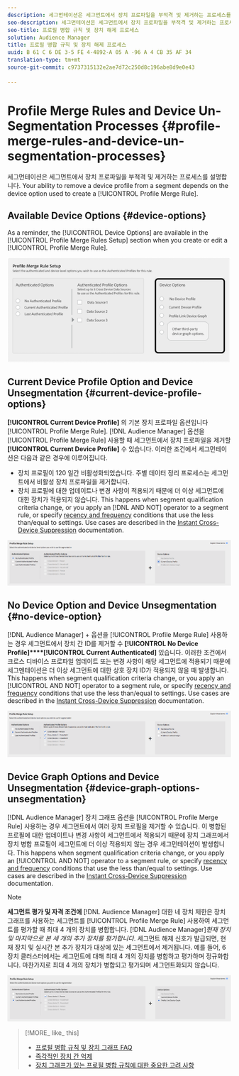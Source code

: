 ```yaml
---
description: 세그먼테이션은 세그먼트에서 장치 프로파일을 부적격 및 제거하는 프로세스를 설명합니다. 세그먼트에서 장치 프로파일을 제거하는 기능은 프로필 병합 규칙을 만드는 데 사용되는 장치 옵션에 따라 다릅니다.
seo-description: 세그먼테이션은 세그먼트에서 장치 프로파일을 부적격 및 제거하는 프로세스를 설명합니다. 세그먼트에서 장치 프로파일을 제거하는 기능은 프로필 병합 규칙을 만드는 데 사용되는 장치 옵션에 따라 다릅니다.
seo-title: 프로필 병합 규칙 및 장치 해제 프로세스
solution: Audience Manager
title: 프로필 병합 규칙 및 장치 해제 프로세스
uuid: B 61 C 6 DE 3-5 FE 4-4892-A 05 A -96 A 4 CB 35 AF 34
translation-type: tm+mt
source-git-commit: c9737315132e2ae7d72c250d8c196abe8d9e0e43

---
```



# Profile Merge Rules and Device Un-Segmentation Processes {#profile-merge-rules-and-device-un-segmentation-processes}

세그먼테이션은 세그먼트에서 장치 프로파일을 부적격 및 제거하는 프로세스를 설명합니다. Your ability to remove a device profile from a segment depends on the device option used to create a [!UICONTROL Profile Merge Rule].

## Available Device Options {#device-options}

As a reminder, the [!UICONTROL Device Options] are available in the [!UICONTROL Profile Merge Rules Setup] section when you create or edit a [!UICONTROL Profile Merge Rule].

![](assets/merge-rules-options.png)

## Current Device Profile Option and Device Unsegmentation {#current-device-profile-options}

**[!UICONTROL Current Device Profile]** 의 기본 장치 프로파일 옵션입니다 [!UICONTROL Profile Merge Rule]. [!DNL Audience Manager] 옵션을 [!UICONTROL Profile Merge Rule] 사용할 때 세그먼트에서 장치 프로파일을 제거할 **[!UICONTROL Current Device Profile]** 수 있습니다. 이러한 조건에서 세그먼테이션은 다음과 같은 경우에 이루어집니다.

* 장치 프로필이 120 일간 비활성화되었습니다. 주별 데이터 정리 프로세스는 세그먼트에서 비활성 장치 프로파일을 제거합니다.
* 장치 프로필에 대한 업데이트나 변경 사항이 적용되기 때문에 더 이상 세그먼트에 대한 장치가 적용되지 않습니다. This happens when segment qualification criteria change, or you apply an [!DNL AND NOT] operator to a segment rule, or specify [recency and frequency](../../features/segments/recency-and-frequency.md) conditions that use the less than/equal to settings. Use cases are described in the [Instant Cross-Device Suppression](../../features/profile-merge-rules/instant-cross-device-suppression.md) documentation.

![](assets/single_device_use_case.png)

<!-- 

<p> <span class="keyword"> Audience Manager</span> can remove a device profile from a segment when your <span class="wintitle"> Profile Merge Rule</span> uses the <b><span class="uicontrol"> Current Device Profile</span></b> option. Under these conditions, unsegmentation happens when: </p> 
<p> 
 <ul id="ul_596501272A224228BD330DD56E01D973"> 
  <li id="li_E4FA1A5C722748CD82AE3A49FCBE86F6">The device profile has been inactive for 120-days. A weekly data cleanup process removes inactive device profiles from your segments. </li> 
  <li id="li_DB0CCD28425048D5B35309B8C2C384F9">The device no longer qualifies for a segment because updates or changes to the device profile disqualify it. This happens when segment qualification criteria change, or you apply an AND NOT operator to a segment rule, or specify <a href="../../features/segments/recency-and-frequency.md"> recency and frequency</a> conditions that use the less than/equal to settings. </li> 
 </ul> </p> 
<p style="text-align: center;"> <img src="assets/unsegment3.png" id="image_B55E5A5EB1964AA08C817211006294E1" /> </p>

 -->

## No Device Option and Device Unsegmentation {#no-device-option}

[!DNL Audience Manager] + 옵션을 [!UICONTROL Profile Merge Rule] 사용하는 경우 세그먼트에서 장치 간 ID를 제거할 수 **[!UICONTROL No Device Profile]****[!UICONTROL Current Authenticated]** 있습니다. 이러한 조건에서 크로스 디바이스 프로파일 업데이트 또는 변경 사항이 해당 세그먼트에 적용되기 때문에 세그멘테이션은 더 이상 세그먼트에 대한 상호 장치 ID가 적용되지 않을 때 발생합니다. This happens when segment qualification criteria change, or you apply an [!UICONTROL AND NOT] operator to a segment rule, or specify [recency and frequency](../../features/segments/recency-and-frequency.md) conditions that use the less than/equal to settings. Use cases are described in the [Instant Cross-Device Suppression](../../features/profile-merge-rules/instant-cross-device-suppression.md) documentation.

![](assets/no_device_use_case.png)

## Device Graph Options and Device Unsegmentation {#device-graph-options-unsegmentation}

[!DNL Audience Manager] 장치 그래프 옵션을 [!UICONTROL Profile Merge Rule] 사용하는 경우 세그먼트에서 여러 장치 프로필을 제거할 수 있습니다. 이 병합된 프로필에 대한 업데이트나 변경 사항이 세그먼트에서 적용되기 때문에 장치 그래프에서 장치 병합 프로필이 세그먼트에 더 이상 적용되지 않는 경우 세그먼테이션이 발생합니다. This happens when segment qualification criteria change, or you apply an [!UICONTROL AND NOT] operator to a segment rule, or specify [recency and frequency](../../features/segments/recency-and-frequency.md) conditions that use the less than/equal to settings. Use cases are described in the [Instant Cross-Device Suppression](../../features/profile-merge-rules/instant-cross-device-suppression.md) documentation.

>[!NOTE]
>
>**세그먼트 평가 및 자격 조건에** [!DNL Audience Manager] 대한 네 장치 제한은 장치 그래프를 사용하는 세그먼트를 [!UICONTROL Profile Merge Rule] 사용하여 세그먼트를 평가할 때 최대 4 개의 장치를 병합합니다. [!DNL Audience Manager]*현재 장치 및 마지막으로 본 세 개의 추가 장치를 평가합니다*. 세그먼트 해제 신호가 발급되면, 현재 장치 및 실시간 본 추가 장치가 대상에 있는 세그먼트에서 제거됩니다. 예를 들어, 6 장치 클러스터에서는 세그먼트에 대해 최대 4 개의 장치를 병합하고 평가하며 정규화합니다. 마찬가지로 최대 4 개의 장치가 병합되고 평가되며 세그먼트화되지 않습니다.

![](assets/cross_device_workflow.png)

<!-- 

<p>Currently, <span class="keyword"> Audience Manager</span> <i>cannot </i> remove a device profile from a segment when your <span class="wintitle"> Profile Merge Rule</span> uses a device graph option. This applies to rules created with these <span class="wintitle"> Device Options</span> settings: </p> 
<p> 
 <ul id="ul_0923834C984F464E9AB12FF5A8773214"> 
  <li id="li_731F67B7A07342988B13D7F91ECA5A9E">Profile Link Device Graph. </li> 
  <li id="li_D1EFC6F124124E64A0732DD060F788BE">The <span class="keyword"> Adobe</span> device graph. </li> 
  <li id="li_CFD4189D4488432D92732532D23B30C7">Other third-party device graph options available that are available to you. </li> 
 </ul> </p> 
<p> Unlike the previous case above, using the AND NOT operator or less than/equal to settings won't remove all of the devices from a segment profile. However, you can unsegment device profiles if you create simple segment rules and apply unsegment logic in the destination that receives your data. The following sections walks you through different unsegmentation use cases. </p>

 -->



<!-- 

<p>This workaround shows you how to unsegment with Boolean <span class="wintitle"> AND NOT</span> logic when your <span class="wintitle"> Profile Merge Rule</span> uses a device graph option. This procedure uses separate, simple segments mapped to the same destination. In this case, you apply AND NOT logic on the destination rather than creating rules in Segment Builder. To set up unsegment rules for this use case: </p> 
<p> 
 <ol id="ol_677F0F9E6CB640079D9021DE66819916"> 
  <li id="li_95F898FDFB2D4F5395201FEA2E60A3AF">Create separate, single-trait segments as shown in the following example. <p style="text-align: center;"><img src="assets/unsegment1.png" id="image_9574D599F449482F8475D9AD2B725DE1" /> </p> </li> 
  <li id="li_3A9F6D8B3CBB4F65B9A06EEC3B265158">Map the segments to the same destination. In this case, we're sending these to <span class="keyword"> Media Optimizer</span>. </li> 
  <li id="li_092BB5887D0D4EE4B09F4B1C6703D454">Set AND NOT logic on the destination (<span class="keyword"> Media Optimizer</span>) rather than in <span class="keyword"> Audience Manager</span>. <p style="text-align: center;"><img src="assets/unsegment2.png" id="image_1E707693ABED41129F11F9FBA334DA58" /> </p> </li> 
 </ol> </p> 
<p> If you're not using <span class="keyword"> Media Optimizer</span>, apply AND NOT logic on whatever destination receives these segments. </p>

 -->



<!-- 

<p>This workaround shows you how to unsegment with the < = (less than/equal to) recency and frequency settings when your <span class="wintitle"> Profile Merge Rule</span> uses a device graph option. To set up unsegment rules for this use case: </p> 
<p> 
 <ol id="ol_DCBEE004B9FE40A881E4EC17FAEA50C2"> 
  <li id="li_DB8C1B6D5C5546E68769902A4F367966">Create a segment that contains a single trait and apply a > = (greater than/equal to) recency and frequency rule to the trait. <p style="text-align: center;"><img src="assets/unsegment4.png" id="image_38069E00B8E8435AAD6E4420CC788D1E" /> </p> </li> 
  <li id="li_0DC50960D83B4B27A40F0BC76B944E0B">Map the segment to a destination. In this case, we're sending the segment to <span class="keyword"> Media Optimizer</span>. </li> 
  <li id="li_FC23194A9FE54296914393F8067A6672">Set NOT logic on the destination (<span class="keyword"> Media Optimizer</span>) rather than in <span class="keyword"> Audience Manager</span>. Use NOT logic to exclude all devices that qualify for this segment from your campaign. <p style="text-align: center;"><img src="assets/unsegment5.png" id="image_BE4408DCB12041A191F208CB1807B9E6" /> </p> </li> 
 </ol> </p> 
<p> If you're not using <span class="keyword"> Media Optimizer</span>, apply NOT logic on whatever destination receives these segments. </p>

 -->

>[!MORE_ like_ this]
>
>* [프로필 병합 규칙 및 장치 그래프 FAQ](../../faq/faq-profile-merge.md)
>* [즉각적인 장치 간 억제](../../features/profile-merge-rules/instant-cross-device-suppression.md)
>* [장치 그래프가 있는 프로필 병합 규칙에 대한 중요한 고려 사항](../../features/profile-merge-rules/considerations-pmr-device-graph.md)

